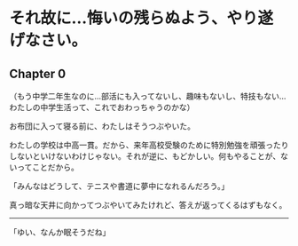 # それ故に…悔いの残らぬよう、やり遂げなさい。

## Chapter 0

（もう中学二年生なのに…部活にも入ってないし、趣味もないし、特技もない…わたしの中学生活って、これでおわっちゃうのかな）

お布団に入って寝る前に、わたしはそうつぶやいた。

わたしの学校は中高一貫。だから、来年高校受験のために特別勉強を頑張ったりしないといけないわけじゃない。それが逆に、もどかしい。何もやることが、ないってことだから。

「みんなはどうして、テニスや書道に夢中になれるんだろう。」

真っ暗な天井に向かってつぶやいてみたけれど、答えが返ってくるはずもなく。

***

「ゆい、なんか眠そうだね」


